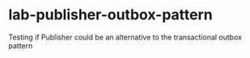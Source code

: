 # lab-publisher-outbox-pattern
Testing if Publisher could be an alternative to the transactional outbox pattern
